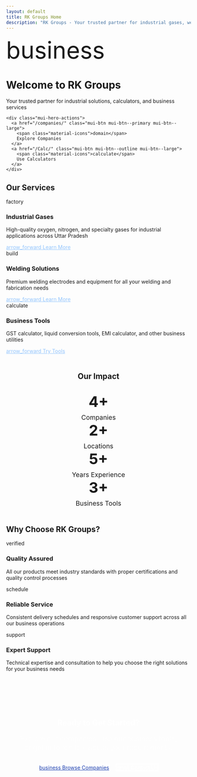 ```yaml
---
layout: default
title: RK Groups Home
description: "RK Groups - Your trusted partner for industrial gases, welding equipment, calculators, and business solutions across Uttar Pradesh, India."
---
```


<div class="mui-hero mui-hero--bleed">
  <div class="mui-hero-content">
    <div class="mui-hero-icon">
      <span class="material-icons" style="font-size: 4rem;">business</span>
    </div>
    <h1 class="mui-hero-title">Welcome to RK Groups</h1>
    <p class="mui-hero-subtitle">Your trusted partner for industrial solutions, calculators, and business services</p>

    <div class="mui-hero-actions">
      <a href="/companies/" class="mui-btn mui-btn--primary mui-btn--large">
        <span class="material-icons">domain</span>
        Explore Companies
      </a>
      <a href="/Calc/" class="mui-btn mui-btn--outline mui-btn--large">
        <span class="material-icons">calculate</span>
        Use Calculators
      </a>
    </div>
  </div>
</div>

<div class="mui-features">
  <h2>Our Services</h2>
  <div class="mui-features-grid">
    <div class="mui-feature-card">
      <span class="material-icons mui-feature-icon">factory</span>
      <h3>Industrial Gases</h3>
      <p>High-quality oxygen, nitrogen, and specialty gases for industrial applications across Uttar Pradesh</p>
      <a href="/companies/rk-oxygen/" class="mui-btn mui-btn--outline" style="margin-top: 1rem; color: #93c5fd !important;">
        <span class="material-icons">arrow_forward</span>
        Learn More
      </a>
    </div>
    <div class="mui-feature-card">
      <span class="material-icons mui-feature-icon">build</span>
      <h3>Welding Solutions</h3>
      <p>Premium welding electrodes and equipment for all your welding and fabrication needs</p>
      <a href="/companies/rk-electrodes/" class="mui-btn mui-btn--outline" style="margin-top: 1rem; color: #93c5fd !important;">
        <span class="material-icons">arrow_forward</span>
        Learn More
      </a>
    </div>
    <div class="mui-feature-card">
      <span class="material-icons mui-feature-icon">calculate</span>
      <h3>Business Tools</h3>
      <p>GST calculator, liquid conversion tools, EMI calculator, and other business utilities</p>
      <a href="/Calc/" class="mui-btn mui-btn--outline" style="margin-top: 1rem; color: #93c5fd !important;">
        <span class="material-icons">arrow_forward</span>
        Try Tools
      </a>
    </div>
  </div>
</div>

<!-- Stats Section -->
<div class="mui-card" style="text-align: center; margin: 3rem 0;">
  <h2>Our Impact</h2>
  <div class="mui-features-grid" style="grid-template-columns: repeat(auto-fit, minmax(200px, 1fr)); gap: 2rem; margin-top: 2rem;">
    <div>
      <div style="font-size: 2.5rem; font-weight: 700; color: var(--accent-primary); margin-bottom: 0.5rem;">4+</div>
      <div style="color: var(--text-secondary); font-size: 1.1rem;">Companies</div>
    </div>
    <div>
      <div style="font-size: 2.5rem; font-weight: 700; color: var(--accent-primary); margin-bottom: 0.5rem;">2+</div>
      <div style="color: var(--text-secondary); font-size: 1.1rem;">Locations</div>
    </div>
    <div>
      <div style="font-size: 2.5rem; font-weight: 700; color: var(--accent-primary); margin-bottom: 0.5rem;">5+</div>
      <div style="color: var(--text-secondary); font-size: 1.1rem;">Years Experience</div>
    </div>
    <div>
      <div style="font-size: 2.5rem; font-weight: 700; color: var(--accent-primary); margin-bottom: 0.5rem;">3+</div>
      <div style="color: var(--text-secondary); font-size: 1.1rem;">Business Tools</div>
    </div>
  </div>
</div>

<!-- Why Choose Us Section -->
<div class="mui-features">
  <h2>Why Choose RK Groups?</h2>
  <div class="mui-features-grid" style="grid-template-columns: repeat(auto-fit, minmax(300px, 1fr));">
    <div class="mui-feature-card">
      <span class="material-icons mui-feature-icon" style="color: var(--accent-success);">verified</span>
      <h3>Quality Assured</h3>
      <p>All our products meet industry standards with proper certifications and quality control processes</p>
    </div>
    <div class="mui-feature-card">
      <span class="material-icons mui-feature-icon" style="color: var(--accent-warning);">schedule</span>
      <h3>Reliable Service</h3>
      <p>Consistent delivery schedules and responsive customer support across all our business operations</p>
    </div>
    <div class="mui-feature-card">
      <span class="material-icons mui-feature-icon" style="color: var(--accent-secondary);">support</span>
      <h3>Expert Support</h3>
      <p>Technical expertise and consultation to help you choose the right solutions for your business needs</p>
    </div>
  </div>
</div>

<!-- Call to Action Section -->
<div class="mui-card" style="background: var(--gradient-primary); color: white; text-align: center; margin: 3rem 0; padding: 3rem 2rem;">
  <h2 style="color: white; margin-bottom: 1rem;">Ready to Get Started?</h2>
  <p style="font-size: 1.2rem; opacity: 0.9; margin-bottom: 2rem; max-width: 600px; margin-left: auto; margin-right: auto;">
    Explore our companies, use our business tools, or get in touch to discuss your requirements.
  </p>
  <div style="display: flex; gap: 1rem; justify-content: center; flex-wrap: wrap;">
    <a href="/companies/" class="mui-btn" style="background: white; color: #1e40af !important; border: 2px solid white;">
      <span class="material-icons">business</span>
      Browse Companies
    </a>
    <a href="/companies/rk-oxygen/gorakhpur/contact/" class="mui-btn" style="background: transparent; color: white; border: 2px solid white;">
      <span class="material-icons">email</span>
      Contact Us
    </a>
  </div>
</div>
